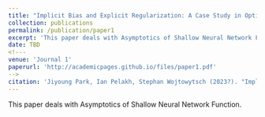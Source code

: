 ```yaml
---
title: "Implicit Bias and Explicit Regularization: A Case Study in Optimization Using Known Minimum Norm Interpolants. (In Progress)"
collection: publications
permalink: /publication/paper1
excerpt: 'This paper deals with Asymptotics of Shallow Neural Network Function.'
date: TBD
<!---
venue: 'Journal 1'
paperurl: 'http://academicpages.github.io/files/paper1.pdf'
-->
citation: 'Jiyoung Park, Ian Pelakh, Stephan Wojtowytsch (2023?). "Implicit Bias and Explicit Regularization: A Case Study in Optimization Using Known Minimum Norm Interpolants." <i>TBD</i>. 1(1).'
---
```

This paper deals with Asymptotics of Shallow Neural Network Function.

<!---
[Download paper here](http://academicpages.github.io/files/paper1.pdf)


Recommended citation: Your Name, You. (2009). "Paper Title Number 1." <i>Journal 1</i>. 1(1).
-->
